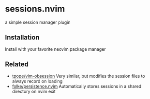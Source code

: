 # sessions.nvim

a simple session manager plugin

## Installation

Install with your favorite neovim package manager

## Related

* [tpope/vim-obsession](https://github.com/tpope/vim-obsession) Very similar,
  but modifies the session files to always record on loading
* [folke/persistence.nvim](https://github.com/folke/persistence.nvim)
  Automatically stores sessions in a shared directory on nvim exit
